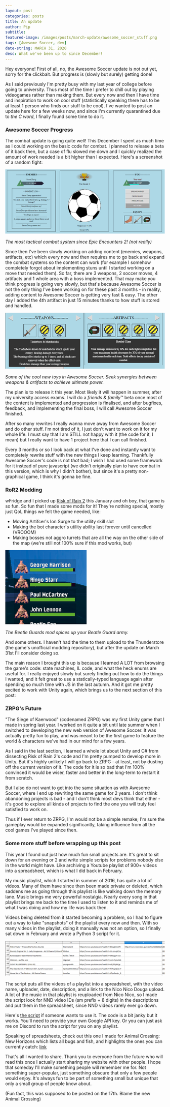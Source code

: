 ```yaml
---
layout: post
categories: posts
title: An update
author: Pip
subtitle:
featured-image: /images/posts/march-update/awesome_soccer_stuff.png
tags: [Awesome Soccer, dev]
date-string: MARCH 31, 2020
desc: What we've been up to since December!
---
```


Hey everyone! First of all, no, the Awesome Soccer update is not out yet, sorry for the clickbait. But progress is (slowly but surely) getting done!

As I said previously I'm pretty busy with my last year of college before going to university. Thus most of the time I prefer to chill out by playing videogames rather than making them. But every now and then I have time and inspiration to work on cool stuff (statistically speaking there has to be at least 1 person who finds our stuff to be cool). I've wanted to post an update here for a few weeks now, and since I'm currently quarantined due to *the C word*, I finally found some time to do it.

### Awesome Soccer Progress
The combat update is going quite well! This December I spent as much time as I could working on the basic code for combat. I planned to release a beta of it back then, but a case of flu slowed me down and I quickly realized the amount of work needed is a bit higher than I expected. Here's a screenshot of a random fight:

![](/images/posts/march-update/combat.PNG)
<p class="centered-text"><i>The most tactical combat system since Epic Encounters 2! (not really)</i></p>

Since then I've been slowly working on adding content (enemies, weapons, artifacts, etc) which every now and then requires me to go back and expand the combat systems so the content can work (for example I somehow completely forgot about implementing stuns until I started working on a move that needed them). 
So far, there are 3 weapons, 2 soccer moves, 4 artifacts and 1 whole area with a boss implemented. That may make you think progress is going very slowly, but that's because Awesome Soccer is not the only thing I've been working on for these past 3 months - in reality, adding content to Awesome Soccer is getting very fast & easy. The other day I added the 4th artifact in just 15 minutes thanks to how stuff is stored and handled.

![](/images/posts/march-update/awesome_soccer_stuff.png)
<p class="centered-text"><i>Some of the cool new toys in Awesome Soccer. Seek synergies between weapons & artifacts to achieve ultimate power.</i></p>

The plan is to release it this year. Most likely it will happen in summer, after my university access exams. I will do a *friends & family*™ beta once most of the content is implemented and progression is finalised, and after bugfixes, feedback, and implementing the final boss, I will call Awesome Soccer finished.

After so many rewrites I really wanna move away from Awesome Soccer and do other stuff. I'm not tired of it, I just don't want to work on it for my whole life. I must say that I am STILL not happy with it (the code for it, I mean) but I really want to have 1 project here that I can call finished.

Every 3 months or so I look back at what I've done and instantly want to completely rewrite stuff with the new things I keep learning. Thankfully Awesome Soccer's code is not *that* bad; I wish I had used some framework for it instead of pure javascript (we didn't originally plan to have combat in this version, which is why I didn't bother), but since it's a pretty non-graphical game, I think it's gonna be fine.

### RoR2 Modding

wFridge and I picked up [Risk of Rain 2](https://store.steampowered.com/app/632360/Risk_of_Rain_2/) this January and oh boy, that game is so fun. So fun that I made some mods for it! They're nothing special, mostly just QoL things we felt the game needed, like:

- Moving Artifcer's Ion Surge to the utility skill slot
- Making the bot character's utility ability last forever until cancelled (VROOOM)
- Making bosses not aggro turrets that are all the way on the other side of the map (we're still not 100% sure if this mod works, but)

![](/images/posts/march-update/beetle_guards.png)
<p class="centered-text"><i>The Beetle Guards mod spices up your Beatle Guard army.</i></p>

And some others. I haven't had the time to them upload to the Thunderstore (the game's unofficial modding repository), but after the update on March 31st I'll consider doing so.

The main reason I brought this up is because I learned A LOT from browsing the game's code: state machines, IL code, and what the heck enums are useful for. I really enjoyed slowly but surely finding out how to do the things I wanted, and it felt great to use a statically-typed language again after spending so much time with JS in the last autumn. And it got me pretty excited to work with Unity again, which brings us to the next section of this post:

### ZRPG's Future

"The Siege of Kaerwood" (codenamed ZRPG) was my first Unity game that I made in spring last year. I worked on it quite a bit until late summer when I switched to developing the new web version of Awesome Soccer. It was actually pretty fun to play, and was meant to be the first game to feature the world & characters we've had in our mind for a few years.

As I said in the last section, I learned a whole lot about Unity and C# from dissecting Risk of Rain 2's code and I'm pretty pumped to develop more in Unity. But it's highly unlikely I will go back to ZRPG - at least, not by dusting off the current version of it. The code for it is so bad that I'm 100% convinced it would be wiser, faster and better in the long-term to restart it from scratch.

But I also do not want to get into the same situation as with Awesome Soccer, where I end up rewriting the same game for 2 years. I don't think abandoning projects is bad - and I don't think most devs think that either - it's good to explore all kinds of projects to find the one you will truly feel satisfied to work on.

Thus if I ever return to ZRPG, I'm would not be a simple remake; I'm sure the gameplay would be expanded significantly, taking influence from all the cool games I've played since then.

### Some more stuff before wrapping up this post

This year I found out just how much fun small projects are. It's great to sit down for an evening or 2 and write simple scripts for problems nobody else in the world might have. Like archiving a Youtube playlist of 900+ videos into a spreadsheet, which is what I did back in February.

My music playlist, which I started in summer of 2016, has quite a lot of videos. Many of them have since then been made private or deleted, which saddens me as going through this playlist is like walking down the memory lane. Music brings me very powerful nostalgia. Nearly every song in that playlist brings me back to the time I used to listen to it and reminds me of what I was doing and how my life was back then.

Videos being deleted from it started becoming a problem, so I had to figure out a way to take "snapshots" of the playlist every now and then. With so many videos in the playlist, doing it manually was not an option, so I finally sat down in February and wrote a Python 3 script for it.

![](/images/posts/march-update/spreadsheet.PNG)

The script puts all the videos of a playlist into a spreadsheet, with the video name, uploader, date, description, and a link to the Nico Nico Douga upload. A lot of the music in that playlist is reuploaded from Nico Nico, so I made the script look for NND video IDs (sm prefix + 8 digits) in the descriptions and put them in the spreadsheet, since NND videos rarely ever go down.

Here's [the script](/downloads/YT-Scrapper.py) if someone wants to use it. The code is a bit janky but it works. You'll need to provide your own Google API key. Or you can just ask me on Discord to run the script for you on any playlist.

Speaking of spreadsheets, check out this one I made for Animal Crossing: New Horizons which lists all bugs and fish, and highlights the ones you can currently catch: [link](https://docs.google.com/spreadsheets/d/1VSUZG83nR4YjAwoXvjUPbh1BVbDsTRHOaK5aG6IMzx0/edit#gid=0)

That's all I wanted to share. Thank you to everyone from the future who will read this once I actually start sharing my website with other people. I hope that someday I'll make something people will remember me for. Not something super-popular, just something obscure that only a few people would enjoy. It's always fun to be part of something small but unique that only a small group of people know about.

(Fun fact, this was supposed to be posted on the 17th. Blame the new Animal Crossing)